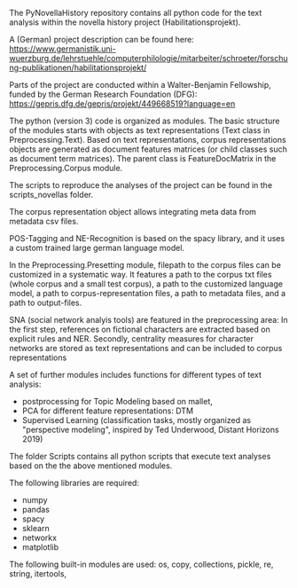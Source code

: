 The PyNovellaHistory repository contains all python code for the text analysis within the novella history project (Habilitationsprojekt). 

A (German) project description can be found here: https://www.germanistik.uni-wuerzburg.de/lehrstuehle/computerphilologie/mitarbeiter/schroeter/forschung-publikationen/habilitationsprojekt/

Parts of the project are conducted within a Walter-Benjamin Fellowship, funded by the German Research Foundation (DFG): https://gepris.dfg.de/gepris/projekt/449668519?language=en

The python (version 3) code is organized as modules. The basic structure of the modules starts with objects as text representations (Text class in Preprocessing.Text). Based on text representations, corpus representations objects are generated as document features matrices (or child classes such as document term matrices). The parent class is FeatureDocMatrix in the Preprocessing.Corpus module.

The scripts to reproduce the analyses of the project can be found in the scripts_novellas folder.

The corpus representation object allows integrating meta data from metadata csv files.

POS-Tagging and NE-Recognition is based on the spacy library, and it uses a custom trained large german language model.

In the Preprocessing.Presetting module, filepath to the corpus files can be customized in a systematic way. It features a path to the corpus txt files (whole corpus and a small test corpus), a path to the customized language model, a path to corpus-representation files, a path to metadata files, and a path to output-files.

SNA (social network analyis tools) are featured in the preprocessing area: In the first step, references on fictional characters are extracted based on explicit rules and NER. Secondly, centrality measures for character networks are stored as text representations and can be included to corpus representations

A set of further modules includes functions for different types of text analysis:
- postprocessing for Topic Modeling based on mallet,
- PCA for different feature representations: DTM
- Supervised Learning (classification tasks, mostly organized as "perspective modeling", inspired by Ted Underwood, Distant Horizons 2019)


The folder Scripts contains all python scripts that execute text analyses based on the the above mentioned modules.


The following libraries are required:
- numpy
- pandas
- spacy
- sklearn
- networkx
- matplotlib

The following built-in modules are used: os, copy, collections, pickle, re, string, itertools,
